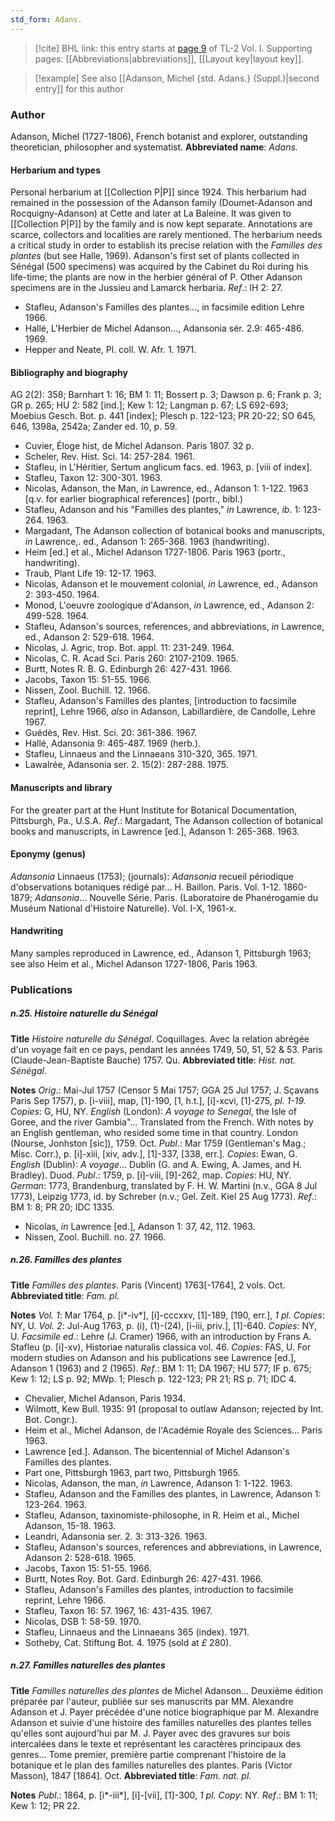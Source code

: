 ```yaml
---
std_form: Adans.
---
```


> [!cite] BHL link: this entry starts at [page 9](https://www.biodiversitylibrary.org/page/33120102) of TL-2 Vol. I.
> Supporting pages: [[Abbreviations|abbreviations]], [[Layout key|layout key]].

> [!example] See also [[Adanson, Michel {std. Adans.} (Suppl.)|second entry]] for this author

### Author

Adanson, Michel (1727-1806), French botanist and explorer, outstanding theoretician, philosopher and systematist. 
**Abbreviated name**: *Adans.*

#### Herbarium and types

Personal herbarium at [[Collection P|P]] since 1924. This herbarium had remained in the possession of the Adanson family (Doumet-Adanson and Rocquigny-Adanson) at Cette and later at La Baleine. It was given to [[Collection P|P]] by the family and is now kept separate. Annotations are scarce, collectors and localities are rarely mentioned. The herbarium needs a critical study in order to establish its precise relation with the *Familles des plantes* (but see Halle, 1969). Adanson's first set of plants collected in Sénégal (500 specimens) was acquired by the Cabinet du Roi during his life-time; the plants are now in the herbier général of P. Other Adanson specimens are in the Jussieu and Lamarck herbaria.
*Ref*.: IH 2: 27.
- Stafleu, Adanson's Familles des plantes..., in facsimile edition Lehre 1966.
- Hallé, L'Herbier de Michel Adanson..., Adansonia sér. 2.9: 465-486. 1969.
- Hepper and Neate, Pl. coll. W. Afr. 1. 1971.

#### Bibliography and biography

AG 2(2): 358; Barnhart 1: 16; BM 1: 11; Bossert p. 3; Dawson p. 6; Frank p. 3; GR p. 265; HU 2: 582 \[ind.\]; Kew 1: 12; Langman p. 67; LS 692-693; Moebius Gesch. Bot. p. 441 \[index\]; Plesch p. 122-123; PR 20-22; SO 645, 646, 1398a, 2542a; Zander ed. 10, p. 59.
- Cuvier, Éloge hist, de Michel Adanson. Paris 1807. 32 p.
- Scheler, Rev. Hist. Sci. 14: 257-284. 1961.
- Stafleu, in L'Héritier, Sertum anglicum facs. ed. 1963, p. \[viii of index\].
- Stafleu, Taxon 12: 300-301. 1963.
- Nicolas, Adanson, the Man, *in* Lawrence, ed., Adanson 1: 1-122. 1963 \[q.v. for earlier biographical references\] (portr., bibl.)
- Stafleu, Adanson and his "Familles des plantes," *in* Lawrence, *ib*. 1: 123-264. 1963.
- Margadant, The Adanson collection of botanical books and manuscripts, *in* Lawrence,. ed., Adanson 1: 265-368. 1963 (handwriting).
- Heim \[ed.\] et al., Michel Adanson 1727-1806. Paris 1963 (portr., handwriting).
- Traub, Plant Life 19: 12-17. 1963.
- Nicolas, Adanson et le mouvement colonial, *in* Lawrence, ed., Adanson 2: 393-450. 1964.
- Monod, L'oeuvre zoologique d'Adanson, *in* Lawrence, ed., Adanson 2: 499-528. 1964.
- Stafleu, Adanson's sources, references, and abbreviations, *in* Lawrence, ed., Adanson 2: 529-618. 1964.
- Nicolas, J. Agric, trop. Bot. appl. 11: 231-249. 1964.
- Nicolas, C. R. Acad Sci. Paris 260: 2107-2109. 1965.
- Burtt, Notes R. B. G. Edinburgh 26: 427-431. 1966.
- Jacobs, Taxon 15: 51-55. 1966.
- Nissen, Zool. Buchill. 12. 1966.
- Stafleu, Adanson's Familles des plantes, \[introduction to facsimile reprint\], Lehre 1966, *also* in Adanson, Labillardière, de Candolle, Lehre 1967.
- Guédès, Rev. Hist. Sci. 20: 361-386. 1967.
- Hallé, Adansonia 9: 465-487. 1969 (herb.).
- Stafleu, Linnaeus and the Linnaeans 310-320, 365. 1971.
- Lawalrée, Adansonia ser. 2. 15(2): 287-288. 1975.

#### Manuscripts and library

For the greater part at the Hunt Institute for Botanical Documentation, Pittsburgh, Pa., U.S.A.
*Ref*.: Margadant, The Adanson collection of botanical books and manuscripts, in Lawrence \[ed.\], Adanson 1: 265-368. 1963.

#### Eponymy (genus)

*Adansonia* Linnaeus (1753); (journals): *Adansonia* recueil périodique d'observations botaniques rédigé par... H. Baillon. Paris. Vol. 1-12. 1860-1879; *Adansonia*... Nouvelle Série. Paris. (Laboratoire de Phanérogamie du Muséum National d'Histoire Naturelle). Vol. I-X, 1961-x.

#### Handwriting

Many samples reproduced in Lawrence, ed., Adanson 1, Pittsburgh 1963; see also Heim et al., Michel Adanson 1727-1806, Paris 1963.

### Publications

##### n.25. Histoire naturelle du Sénégal

**Title**
*Histoire naturelle du Sénégal*. Coquillages. Avec la relation abrégée d'un voyage fait en ce pays, pendant les années 1749, 50, 51, 52 & 53. Paris (Claude-Jean-Baptiste Bauche) 1757. Qu.
**Abbreviated title**: *Hist. nat. Sénégal*.

**Notes**
*Orig*.: Mai-Jul 1757 (Censor 5 Mai 1757; GGA 25 Jul 1757; J. Sçavans Paris Sep 1757), p. \[i-viii\], map, \[1\]-190, \[1, h.t.\], \[i\]-xcvi, \[1\]-275, *pl. 1-19. Copies*: G, HU, NY.
*English* (London): *A voyage to Senegal*, the Isle of Goree, and the river Gambia"... Translated from the French. With notes by an English gentleman, who resided some time in that country. London (Nourse, Jonhston \[sic\]), 1759. Oct. *Publ*.: Mar 1759 (Gentleman's Mag.; Misc. Corr.), p. \[i\]-xiii, \[xiv, adv.\], \[1\]-337, \[338, err.\]. *Copies*: Ewan, G.
*English* (Dublin): *A voyage*... Dublin (G. and A. Ewing, A. James, and H. Bradley). Duod. *Publ*.: 1759, p. \[i\]-viii, \[9\]-262, map. *Copies*: HU, NY.
*German*: 1773, Brandenburg, translated by F. H. W. Martini (n.v., GGA 8 Jul 1773), Leipzig 1773, id. by Schreber (n.v.; Gel. Zeit. Kiel 25 Aug 1773).
*Ref*.: BM 1: 8; PR 20; IDC 1335.
- Nicolas, *in* Lawrence \[ed.\], Adanson 1: 37, 42, 112. 1963.
- Nissen, Zool. Buchill. no. 27. 1966.

##### n.26. Familles des plantes

**Title**
*Familles des plantes*. Paris (Vincent) 1763\[-1764\], 2 vols. Oct.
**Abbreviated title**: *Fam. pl.*

**Notes**
*Vol. 1*: Mar 1764, p. \[i\*-iv\*\], \[i\]-cccxxv, \[1\]-189, \[190, err.\], *1 pl. Copies*: NY, U.
*Vol. 2*: Jul-Aug 1763, p. (i), (1)-(24), \[i-iii, priv.\], \[1\]-640. *Copies*: NY, U.
*Facsimile ed*.: Lehre (J. Cramer) 1966, with an introduction by Frans A. Stafleu (p. \[i\]-xv), Historiae naturalis classica vol. 46. *Copies*: FAS, U.
For modern studies on Adanson and his publications see Lawrence \[ed.\], Adanson 1 (1963) and 2 (1965).
*Ref*.: BM 1: 11; DA 1967; HU 577; IF p. 675; Kew 1: 12; LS p. 92; MWp. 1; Plesch p. 122-123; PR 21; RS p. 71; IDC 4.
- Chevalier, Michel Adanson, Paris 1934.
- Wilmott, Kew Bull. 1935: 91 (proposal to outlaw Adanson; rejected by Int. Bot. Congr.).
- Heim et al., Michel Adanson, de l'Académie Royale des Sciences... Paris 1963.
- Lawrence \[ed.\]. Adanson. The bicentennial of Michel Adanson's Familles des plantes.
- Part one, Pittsburgh 1963, part two, Pittsburgh 1965.
- Nicolas, Adanson, the man, *in* Lawrence, Adanson 1: 1-122. 1963.
- Stafleu, Adanson and the Familles des plantes, in Lawrence, Adanson 1: 123-264. 1963.
- Stafleu, Adanson, taxinomiste-philosophe, in R. Heim et al., Michel Adanson, 15-18. 1963.
- Leandri, Adansonia ser. 2. 3: 313-326. 1963.
- Stafleu, Adanson's sources, references and abbreviations, in Lawrence, Adanson 2: 528-618. 1965.
- Jacobs, Taxon 15: 51-55. 1966.
- Burtt, Notes Roy. Bot. Gard. Edinburgh 26: 427-431. 1966.
- Stafleu, Adanson's Familles des plantes, introduction to facsimile reprint, Lehre 1966.
- Stafleu, Taxon 16: 57. 1967, 16: 431-435. 1967.
- Nicolas, DSB 1: 58-59. 1970.
- Stafleu, Linnaeus and the Linnaeans 365 (index). 1971.
- Sotheby, Cat. Stiftung Bot. 4. 1975 (sold at *£* 280).

##### n.27. Familles naturelles des plantes

**Title**
*Familles naturelles des plantes* de Michel Adanson... Deuxième édition préparée par l'auteur, publiée sur ses manuscrits par MM. Alexandre Adanson et J. Payer précédée d'une notice biographique par M. Alexandre Adanson et suivie d'une histoire des familles naturelles des plantes telles qu'elles sont aujourd'hui par M. J. Payer avec des gravures sur bois intercalées dans le texte et représentant les caractères principaux des genres... Tome premier, première partie comprenant l'histoire de la botanique et le plan des familles naturelles des plantes. Paris (Victor Masson), 1847 \[1864\]. Oct.
**Abbreviated title**: *Fam. nat. pl.*

**Notes**
*Publ*.: 1864, p. \[i\*-iii\*\], \[i\]-\[vii\], \[1\]-300, *1 pl. Copy*: NY.
*Ref*.: BM 1: 11; Kew 1: 12; PR 22.

